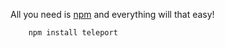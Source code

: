 All you need is [npm] and everything will that easy!

        npm install teleport

[npm]:http://www.npmjs.org/
